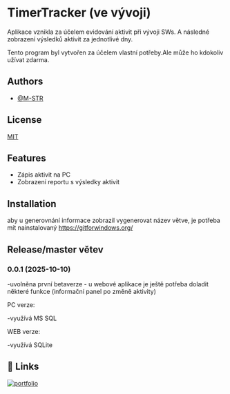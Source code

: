
# TimerTracker (ve vývoji)

Aplikace vznikla za účelem evidování aktivit při vývoji SWs. A následné zobrazení výsledků aktivit za jednotlivé dny. 

Tento program byl vytvořen za účelem vlastní potřeby.Ale může ho kdokoliv užívat zdarma.


## Authors

- [@M-STR](https://github.com/M-STR15)


## License

[MIT](https://choosealicense.com/licenses/mit/)


## Features

- Zápis aktivit na PC
- Zobrazení reportu s výsledky aktivit


## Installation
aby u generovnání informace zobrazil vygenerovat název větve, je potřeba mít nainstalovaný https://gitforwindows.org/

    
## Release/master větev

### 0.0.1   (2025-10-10)

-uvolněna první betaverze - u webové aplikace je ještě potřeba doladit některé funkce (informační panel po změně  aktivity)

PC verze:

-využívá MS SQL

WEB verze:

-využívá SQLite


## 🔗 Links
[![portfolio](https://img.shields.io/badge/GitHub-100000?style=for-the-badge&logo=github&logoColor=white)](https://github.com/M-STR15/TimeTracker)

